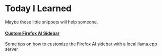 # Today I Learned

Maybe these little snippets will help someone.

#### [Custom Firefox AI Sidebar](2025-04-17-custom-firefox-ai-sidebar.md)
Some tips on how to customize the Firefox AI sidebar with a local llama.cpp server

